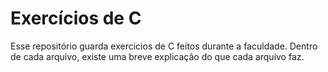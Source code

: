 # Exercícios de C
Esse repositório guarda exercicios de C feitos durante a faculdade.
Dentro de cada arquivo, existe uma breve explicação do que cada arquivo faz.
